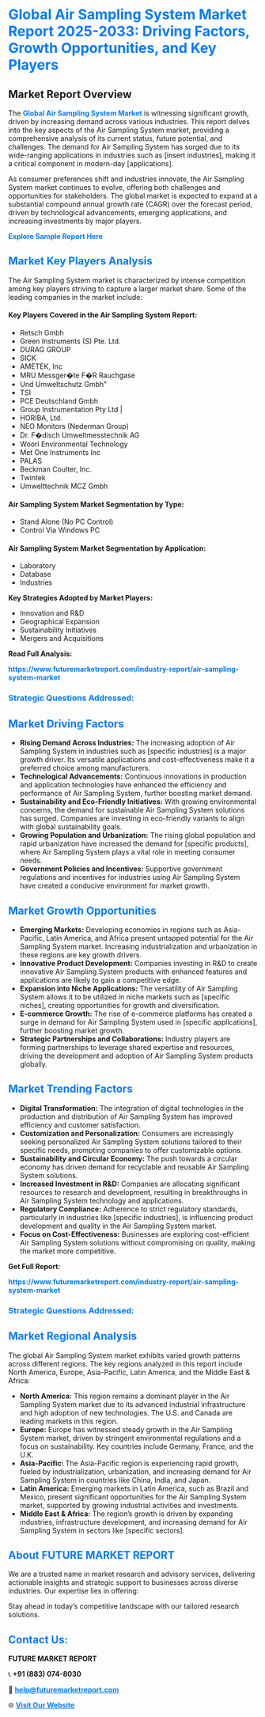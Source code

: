 <h1 style="color: #007BFF;">Global Air Sampling System Market Report 2025-2033: Driving Factors, Growth Opportunities, and Key Players</h1>

<section id="overview">
<h2>Market Report Overview</h2>
<p>The <a href="https://www.futuremarketreport.com/industry-report/air-sampling-system-market" style="color: #007BFF; text-decoration: none;"><strong>Global Air Sampling System Market</strong></a> is witnessing significant growth, driven by increasing demand across various industries. This report delves into the key aspects of the Air Sampling System market, providing a comprehensive analysis of its current status, future potential, and challenges. The demand for Air Sampling System has surged due to its wide-ranging applications in industries such as [insert industries], making it a critical component in modern-day [applications].</p>
<p>As consumer preferences shift and industries innovate, the Air Sampling System market continues to evolve, offering both challenges and opportunities for stakeholders. The global market is expected to expand at a substantial compound annual growth rate (CAGR) over the forecast period, driven by technological advancements, emerging applications, and increasing investments by major players.</p>
</section>

<section id="overview">
<p><a href="https://www.futuremarketreport.com/request-sample/reportId=36731" style="color: #007BFF; text-decoration: none;"><strong>Explore Sample Report Here</strong></a></p>
</section>

<section id="key-players">
<h2 style="color: #007BFF;">Market Key Players Analysis</h2>
<p>The Air Sampling System market is characterized by intense competition among key players striving to capture a larger market share. Some of the leading companies in the market include:</p>
<h4>Key Players Covered in the Air Sampling System Report:</h4>
<ul><li>Retsch Gmbh</li><li>Green Instruments (S) Pte. Ltd.</li><li>DURAG GROUP</li><li>SICK</li><li>AMETEK, Inc</li><li>MRU Messger�te F�R Rauchgase</li><li>Und Umweltschutz Gmbh&quot;</li><li>TSI</li><li>PCE Deutschland Gmbh</li><li>Group Instrumentation Pty Ltd |</li><li>HORIBA, Ltd.</li><li>NEO Monitors (Nederman Group)</li><li>Dr. F�disch Umweltmesstechnik AG</li><li>Woori Environmental Technology</li><li>Met One Instruments Inc</li><li>PALAS</li><li>Beckman Coulter, Inc.</li><li>Twintek</li><li>Umwelttechnik MCZ Gmbh</li></ul>
<h4>Air Sampling System Market Segmentation by Type:</h4>
<ul><li>Stand Alone (No PC Control)</li><li>Control Via Windows PC</li></ul>

<h4>Air Sampling System Market Segmentation by Application:</h4>
<ul><li>Laboratory</li><li>Database</li><li>Industries</li></ul>
<p><strong>Key Strategies Adopted by Market Players:</strong></p>
<ul>
<li>Innovation and R&D</li>
<li>Geographical Expansion</li>
<li>Sustainability Initiatives</li>
<li>Mergers and Acquisitions</li>
</ul>
</section>

<section>
<p><strong>Read Full Analysis: </strong></p><a href="https://www.futuremarketreport.com/industry-report/air-sampling-system-market" style="color: #007BFF; text-decoration: none;"><strong>https://www.futuremarketreport.com/industry-report/air-sampling-system-market</strong></a>
<h3 style="color: #007BFF;">Strategic Questions Addressed:</h3>
</section>

<section id="driving-factors">
<h2 style="color: #007BFF;">Market Driving Factors</h2>
<ul>
<li><strong>Rising Demand Across Industries:</strong> The increasing adoption of Air Sampling System in industries such as [specific industries] is a major growth driver. Its versatile applications and cost-effectiveness make it a preferred choice among manufacturers.</li>
<li><strong>Technological Advancements:</strong> Continuous innovations in production and application technologies have enhanced the efficiency and performance of Air Sampling System, further boosting market demand.</li>
<li><strong>Sustainability and Eco-Friendly Initiatives:</strong> With growing environmental concerns, the demand for sustainable Air Sampling System solutions has surged. Companies are investing in eco-friendly variants to align with global sustainability goals.</li>
<li><strong>Growing Population and Urbanization:</strong> The rising global population and rapid urbanization have increased the demand for [specific products], where Air Sampling System plays a vital role in meeting consumer needs.</li>
<li><strong>Government Policies and Incentives:</strong> Supportive government regulations and incentives for industries using Air Sampling System have created a conducive environment for market growth.</li>
</ul>
</section>

<section id="growth-opportunities">
<h2 style="color: #007BFF;">Market Growth Opportunities</h2>
<ul>
<li><strong>Emerging Markets:</strong> Developing economies in regions such as Asia-Pacific, Latin America, and Africa present untapped potential for the Air Sampling System market. Increasing industrialization and urbanization in these regions are key growth drivers.</li>
<li><strong>Innovative Product Development:</strong> Companies investing in R&D to create innovative Air Sampling System products with enhanced features and applications are likely to gain a competitive edge.</li>
<li><strong>Expansion into Niche Applications:</strong> The versatility of Air Sampling System allows it to be utilized in niche markets such as [specific niches], creating opportunities for growth and diversification.</li>
<li><strong>E-commerce Growth:</strong> The rise of e-commerce platforms has created a surge in demand for Air Sampling System used in [specific applications], further boosting market growth.</li>
<li><strong>Strategic Partnerships and Collaborations:</strong> Industry players are forming partnerships to leverage shared expertise and resources, driving the development and adoption of Air Sampling System products globally.</li>
</ul>
</section>

<section id="trending-factors">
<h2 style="color: #007BFF;">Market Trending Factors</h2>
<ul>
<li><strong>Digital Transformation:</strong> The integration of digital technologies in the production and distribution of Air Sampling System has improved efficiency and customer satisfaction.</li>
<li><strong>Customization and Personalization:</strong> Consumers are increasingly seeking personalized Air Sampling System solutions tailored to their specific needs, prompting companies to offer customizable options.</li>
<li><strong>Sustainability and Circular Economy:</strong> The push towards a circular economy has driven demand for recyclable and reusable Air Sampling System solutions.</li>
<li><strong>Increased Investment in R&D:</strong> Companies are allocating significant resources to research and development, resulting in breakthroughs in Air Sampling System technology and applications.</li>
<li><strong>Regulatory Compliance:</strong> Adherence to strict regulatory standards, particularly in industries like [specific industries], is influencing product development and quality in the Air Sampling System market.</li>
<li><strong>Focus on Cost-Effectiveness:</strong> Businesses are exploring cost-efficient Air Sampling System solutions without compromising on quality, making the market more competitive.</li>
</ul>
</section>

<section>
<p><strong>Get Full Report: </strong></p><a href="https://www.futuremarketreport.com/industry-report/air-sampling-system-market" style="color: #007BFF; text-decoration: none;"><strong>https://www.futuremarketreport.com/industry-report/air-sampling-system-market</strong></a>
<h3 style="color: #007BFF;">Strategic Questions Addressed:</h3>
</section>


<section id="regional-analysis">
<h2 style="color: #007BFF;">Market Regional Analysis</h2>
<p>The global Air Sampling System market exhibits varied growth patterns across different regions. The key regions analyzed in this report include North America, Europe, Asia-Pacific, Latin America, and the Middle East & Africa:</p>
<ul>
<li><strong>North America:</strong> This region remains a dominant player in the Air Sampling System market due to its advanced industrial infrastructure and high adoption of new technologies. The U.S. and Canada are leading markets in this region.</li>
<li><strong>Europe:</strong> Europe has witnessed steady growth in the Air Sampling System market, driven by stringent environmental regulations and a focus on sustainability. Key countries include Germany, France, and the U.K.</li>
<li><strong>Asia-Pacific:</strong> The Asia-Pacific region is experiencing rapid growth, fueled by industrialization, urbanization, and increasing demand for Air Sampling System in countries like China, India, and Japan.</li>
<li><strong>Latin America:</strong> Emerging markets in Latin America, such as Brazil and Mexico, present significant opportunities for the Air Sampling System market, supported by growing industrial activities and investments.</li>
<li><strong>Middle East & Africa:</strong> The region’s growth is driven by expanding industries, infrastructure development, and increasing demand for Air Sampling System in sectors like [specific sectors].</li>
</ul>
</section>

<footer>
<h2 style="color: #007BFF;">About FUTURE MARKET REPORT</h2>
<p>We are a trusted name in market research and advisory services, delivering actionable insights and strategic support to businesses across diverse industries. Our expertise lies in offering:</p>

<p>Stay ahead in today’s competitive landscape with our tailored research solutions.</p>

<h2 style="color: #007BFF;">Contact Us:</h2>
<p><strong>FUTURE MARKET REPORT</strong></p>
<p>📞 <strong>+91 (883) 074-8030</strong></p>
<p>📧 <strong><a href="mailto:help@futuremarketreport.com" style="color: #007BFF;">help@futuremarketreport.com</a></strong></p>
<p>🌐 <strong><a href="https://www.futuremarketreport.com/" style="color: #007BFF;">Visit Our Website</a></strong></p>
</footer>